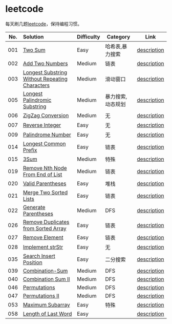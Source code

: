 # leetcode

每天刷几题[leetcode](https://leetcode.com/problemset/all/)，保持编程习惯。

|No.|Solution|Difficulty|Category|Link|
|:-:|:--|:--|---|:-:|
|001|[Two Sum][001in]|Easy|哈希表,暴力搜索|[description][001out]|
|002|[Add Two Numbers][002in]|Medium|链表|[description][002out]|
|003|[Longest Substring Without Repeating Characters][003in]|Medium|滑动窗口|[description][003out]
|005|[Longest Palindromic Substring][005in]|Medium|暴力搜索,动态规划|[description][005out]|
|006|[ZigZag Conversion][006in]|Medium|无|[description][006out]|
|007|[Reverse Integer][007in]|Easy|无|[description][007out]|
|009|[Palindrome Number][009in]|Easy|无|[description][009out]|
|014|[Longest Common Prefix][014in]|Easy|链表|[description][014out]|
|015|[3Sum][015in]|Medium|特殊|[description][015out]|
|019|[Remove Nth Node From End of List][019in]|Medium|链表|[description][019out]|
|020|[Valid Parentheses][020in]|Easy|堆栈|[description][020out]|
|021|[Merge Two Sorted Lists][021in]|Easy|链表|[description][021out]|
|022|[Generate Parentheses][022in]|Medium|DFS|[description][022out]|
|026|[Remove Duplicates from Sorted Array][026in]|Easy|链表|[description][026out]|
|027|[Remove Element][027in]|Easy|链表|[description][027out]|
|028|[Implement strStr][028in]|Easy|无|[description][028out]|
|035|[Search Insert Position][035in]|Easy|二分搜索|[description][035out]|
|039|[Combination-Sum][039in]|Medium|DFS|[description][039out]|
|040|[Combination Sum II][040in]|Medium|DFS|[description][040out]|
|046|[Permutations][046in]|Medium|DFS|[description][046out]|
|047|[Permutations II][047in]|Medium|DFS|[description][047out]|
|053|[Maximum Subarray][053in]|Easy|特殊|[description][053out]|
|058|[Length of Last Word][058in]|Easy||[description][058out]|

[001in]:  001-Two-Sum
[001out]: https://leetcode.com/problems/two-sum/description/
[002in]:  002-Add-Two-Numbers
[002out]: https://leetcode.com/problems/add-two-numbers/description/
[003in]:  003-Longest-Substring-Without-Repeating-Characters
[003out]: https://leetcode.com/problems/Longest-Substring-Without-Repeating-Characters/description/
[005in]:  005-Longest-Palindromic-Substring
[005out]: https://leetcode.com/problems/Longest-Palindromic-Substring/description/
[007in]:  007-Reverse-Integer
[007out]: https://leetcode.com/problems/Reverse-Integer/description/
[006in]:  006-ZigZag-Conversion
[006out]: https://leetcode.com/problems/ZigZag-Conversion/description/
[009in]:  009-Palindrome-Number
[009out]: https://leetcode.com/problems/Palindrome-Number/description/
[014in]:  014-Longest-Common-Prefix
[014out]: https://leetcode.com/problems/Longest-Common-Prefix/description/
[015in]:  015-3Sum
[015out]: https://leetcode.com/problems/3Sum/description/
[019in]:  019-Remove-Nth-Node-From-End-of-List
[019out]: https://leetcode.com/problems/Remove-Nth-Node-From-End-of-List/description/
[020in]:  020-Valid-Parentheses
[020out]: https://leetcode.com/problems/Valid-Parentheses/description/
[021in]:  021-Merge-Two-Sorted-Lists
[021out]: https://leetcode.com/problems/Merge-Two-Sorted-Lists/description/
[022in]:  022-Generate-Parentheses
[022out]: https://leetcode.com/problems/Generate-Parentheses/description/
[026in]:  026-Remove-Duplicates-from-Sorted-Array
[026out]: https://leetcode.com/problems/Remove-Duplicates-from-Sorted-Array/description/
[027in]:  027-Remove-Element
[027out]: https://leetcode.com/problems/Remove-Element/description/
[028in]:  028-Implement-strStr
[028out]: https://leetcode.com/problems/Implement-strStr/description/
[035in]:  035-Search-Insert-Position
[035out]: https://leetcode.com/problems/Search-Insert-Position/description/
[039in]:  039-Combination-Sum
[039out]: https://leetcode.com/problems/Combination-Sum/description/
[040in]:  040-Combination-Sum-II
[040out]: https://leetcode.com/problems/Combination-Sum-ii/description/
[046in]:  046-Permutations
[046out]: https://leetcode.com/problems/permutations/description/
[047in]:  047-Permutations-II
[047out]: https://leetcode.com/problems/permutations-ii/description/
[053in]:  053-Maximum-Subarray
[053out]: https://leetcode.com/problems/Maximum-Subarray/description/
[058in]:  Length-of-Last-Word
[058out]: https://leetcode.com/problems/Length-of-Last-Word/description/

